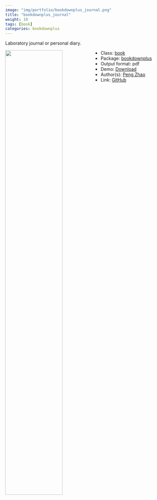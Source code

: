 ```yaml
---
image: "img/portfolio/bookdownplus_journal.png"
title: "bookdownplus_journal"
weight: 10
tags: [book]
categories: bookdownplus
---
```


Laboratory journal or personal diary.

<!--more-->

<p><a href="../../img/portfolio/bookdownplus_journal.png"><img class = "jf-image-shadow" src="../../img/portfolio/bookdownplus_journal.png" style="display: block; margin: auto;" width="60%"  align="left"></a></p>

- Class: [book](../../tags/book)
- Package: [bookdownplus](bookdownplus)
- Output format: pdf
- Demo: [Download](https://pzhaonet.github.io/bookdownplus/inst2/journal/showcase/journal.pdf)
- Author(s): [Peng Zhao](https://pzhao.org)
- Link: [GitHub](https://github.com/pzhaonet/bookdownplus)


